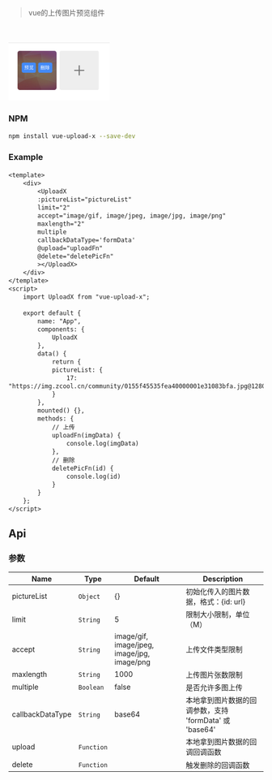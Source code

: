 > vue的上传图片预览组件

<br/><br/>
<img src="https://raw.githubusercontent.com/misterxu1567/img-static/master/upload.png" alt="上传图片预览组件预览" width="200">

### NPM

``` bash
npm install vue-upload-x --save-dev
```
### Example

```
<template>
    <div>
        <UploadX
        :pictureList="pictureList"
        limit="2"
        accept="image/gif, image/jpeg, image/jpg, image/png"
        maxlength="2"
        multiple
        callbackDataType='formData'
        @upload="uploadFn"
        @delete="deletePicFn"
        ></UploadX>
    </div>
</template>
<script>
    import UploadX from "vue-upload-x";

    export default {
        name: "App",
        components: {
            UploadX
        },
        data() {
            return {
            pictureList: {
                17: "https://img.zcool.cn/community/0155f45535fea40000001e31083bfa.jpg@1280w_1l_2o_100sh.jpg"
            }
        },
        mounted() {},
        methods: {
            // 上传
            uploadFn(imgData) {
                console.log(imgData)
            },
            // 删除
            deletePicFn(id) {
                console.log(id)
            }
        }
    };
</script>
```

## Api
### 参数
| Name                 | Type      | Default      | Description                                                        |
|----------------------|-----------|--------------|--------------------------------------------------------------------|
| pictureList          | `Object`  | {}           | 初始化传入的图片数据，格式：{id: url}         |
| limit                | `String`  | 5            | 限制大小限制，单位（M）  |
| accept               | `String`  | image/gif, image/jpeg, image/jpg, image/png   | 上传文件类型限制             |
| maxlength            | `String`  | 1000         | 上传图片张数限制             |
| multiple             | `Boolean` | false        | 是否允许多图上传             |
| callbackDataType     | `String`  | base64       | 本地拿到图片数据的回调参数，支持 'formData' 或 'base64'             |
| upload               | `Function`|              | 本地拿到图片数据的回调回调函数             |
| delete               | `Function`|              | 触发删除的回调函数             |